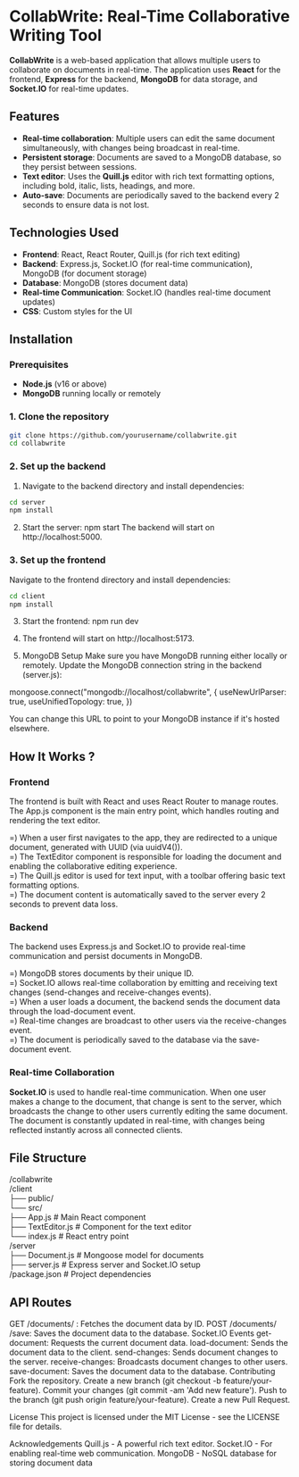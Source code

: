 # CollabWrite: Real-Time Collaborative Writing Tool

**CollabWrite** is a web-based application that allows multiple users to collaborate on documents in real-time. The application uses **React** for the frontend, **Express** for the backend, **MongoDB** for data storage, and **Socket.IO** for real-time updates.

## Features

- **Real-time collaboration**: Multiple users can edit the same document simultaneously, with changes being broadcast in real-time.
- **Persistent storage**: Documents are saved to a MongoDB database, so they persist between sessions.
- **Text editor**: Uses the **Quill.js** editor with rich text formatting options, including bold, italic, lists, headings, and more.
- **Auto-save**: Documents are periodically saved to the backend every 2 seconds to ensure data is not lost.

## Technologies Used

- **Frontend**: React, React Router, Quill.js (for rich text editing)
- **Backend**: Express.js, Socket.IO (for real-time communication), MongoDB (for document storage)
- **Database**: MongoDB (stores document data)
- **Real-time Communication**: Socket.IO (handles real-time document updates)
- **CSS**: Custom styles for the UI

## Installation

### Prerequisites

- **Node.js** (v16 or above)
- **MongoDB** running locally or remotely

### 1. Clone the repository

```bash
git clone https://github.com/yourusername/collabwrite.git
cd collabwrite
```

### 2. Set up the backend

1. Navigate to the backend directory and install dependencies:

```bash
cd server
npm install
```

2. Start the server: npm start
The backend will start on http://localhost:5000.

### 3. Set up the frontend
Navigate to the frontend directory and install dependencies:

```bash
cd client
npm install
```

3. Start the frontend: npm run dev

4. The frontend will start on http://localhost:5173.

4. MongoDB Setup
Make sure you have MongoDB running either locally or remotely. Update the MongoDB connection string in the backend (server.js):

mongoose.connect("mongodb://localhost/collabwrite", {
  useNewUrlParser: true,
  useUnifiedTopology: true,
})

You can change this URL to point to your MongoDB instance if it's hosted elsewhere.

## How It Works ?

### Frontend

The frontend is built with React and uses React Router to manage routes. The App.js component is the main entry point, which handles routing and rendering the text editor.

=) When a user first navigates to the app, they are redirected to a unique document, generated with UUID (via uuidV4()). <br>
=) The TextEditor component is responsible for loading the document and enabling the collaborative editing experience. <br>
=) The Quill.js editor is used for text input, with a toolbar offering basic text formatting options. <br>
=) The document content is automatically saved to the server every 2 seconds to prevent data loss. <br>

### Backend

The backend uses Express.js and Socket.IO to provide real-time communication and persist documents in MongoDB. 

=) MongoDB stores documents by their unique ID. <br>
=) Socket.IO allows real-time collaboration by emitting and receiving text changes (send-changes and receive-changes events). <br>
=) When a user loads a document, the backend sends the document data through the load-document event. <br>
=) Real-time changes are broadcast to other users via the receive-changes event. <br>
=) The document is periodically saved to the database via the save-document event. <br>

### Real-time Collaboration

**Socket.IO** is used to handle real-time communication. When one user makes a change to the document, that change is sent to the server, which broadcasts the change to other users currently editing the same document.  <br>
The document is constantly updated in real-time, with changes being reflected instantly across all connected clients.

## File Structure

/collabwrite <br>
  /client <br>
    ├── public/ <br>
    └── src/ <br>
        ├── App.js           # Main React component  <br>
        ├── TextEditor.js     # Component for the text editor <br>
        └── index.js          # React entry point <br>
  /server <br>
    ├── Document.js          # Mongoose model for documents <br>
    ├── server.js            # Express server and Socket.IO setup <br>
  /package.json               # Project dependencies <br>

## API Routes
GET /documents/
: Fetches the document data by ID.
POST /documents/
/save: Saves the document data to the database.
Socket.IO Events
get-document: Requests the current document data.
load-document: Sends the document data to the client.
send-changes: Sends document changes to the server.
receive-changes: Broadcasts document changes to other users.
save-document: Saves the document data to the database.
Contributing
Fork the repository.
Create a new branch (git checkout -b feature/your-feature).
Commit your changes (git commit -am 'Add new feature').
Push to the branch (git push origin feature/your-feature).
Create a new Pull Request.

License
This project is licensed under the MIT License - see the LICENSE file for details.

Acknowledgements
Quill.js - A powerful rich text editor.
Socket.IO - For enabling real-time web communication.
MongoDB - NoSQL database for storing document data
